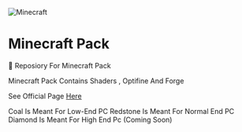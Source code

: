 ![Minecraft](https://s33.postimg.org/n3g9zcd8v/TOpt_Pwz-best-minecraft-backgrounds.jpg)
# Minecraft Pack
 :game_die: Reposiory For Minecraft Pack 
 
 Minecraft Pack Contains Shaders , Optifine And Forge
 
 See Official Page [Here](https://davidnoronhav.github.io/minecraftpack.html)
 
 Coal Is Meant For Low-End PC
 Redstone Is Meant For Normal End PC
 Diamond Is Meant For High End Pc (Coming Soon)
